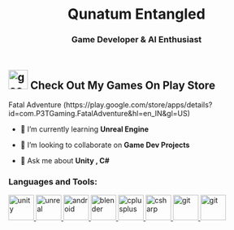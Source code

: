 <h1 align="center">Qunatum Entangled </h1>
<h3 align="center"> Game Developer & AI Enthusiast   </h3>


<h2> 
<img style="padding-top : 20px;" width="38" height="38" src="https://img.icons8.com/fluency/48/google-play-store-new.png" alt="google-play-store-new"/>
  Check Out My Games On Play Store 
</h2>
 Fatal Adventure (https://play.google.com/store/apps/details?id=com.P3TGaming.FatalAdventure&hl=en_IN&gl=US)



- 🌱 I’m currently learning **Unreal Engine**

- 👯 I’m looking to collaborate on **Game Dev Projects**


- 💬 Ask me about **Unity , C#**

<h3 align="left">Languages and Tools:</h3>
<p align="left"><a href="https://unity.com/" target="_blank" rel="noreferrer"> <img src="https://img.icons8.com/ios-filled/250/null/unity.png" alt="unity" width="50" height="50"/> </a> <a href="https://unrealengine.com/" target="_blank" rel="noreferrer"> <img src="https://img.icons8.com/nolan/256/unreal-engine.png" alt="unreal" width="50" height="50"/> </a> <a href="https://developer.android.com" target="_blank" rel="noreferrer"> <img src="https://img.icons8.com/external-smashingstocks-flat-smashing-stocks/66/null/external-Android-notification-and-mailing-smashingstocks-flat-smashing-stocks.png" alt="android" width="50" height="50"/> </a> <a href="https://www.blender.org/" target="_blank" rel="noreferrer"> <img src="https://download.blender.org/branding/community/blender_community_badge_white.svg" alt="blender" width="50" height="50"/> </a> <a href="https://www.w3schools.com/cpp/" target="_blank" rel="noreferrer"> <img src="https://img.icons8.com/color/240/null/c-plus-plus-logo.png" alt="cplusplus" width="50" height="50"/> </a> <a href="https://www.w3schools.com/cs/" target="_blank" rel="noreferrer"> <img src="https://img.icons8.com/color/240/null/c-sharp-logo-2.png" alt="csharp" width="50" height="50"/> </a> <a href="https://git-scm.com/" target="_blank" rel="noreferrer"> <img src="https://www.vectorlogo.zone/logos/git-scm/git-scm-icon.svg" alt="git" width="50" height="50"/> </a>  <a href="https://www.python.org/" target="_blank" rel="noreferrer"> <img src="https://upload.wikimedia.org/wikipedia/commons/c/c3/Python-logo-notext.svg" alt="git" width="50" height="50"/> </a>  </p>
